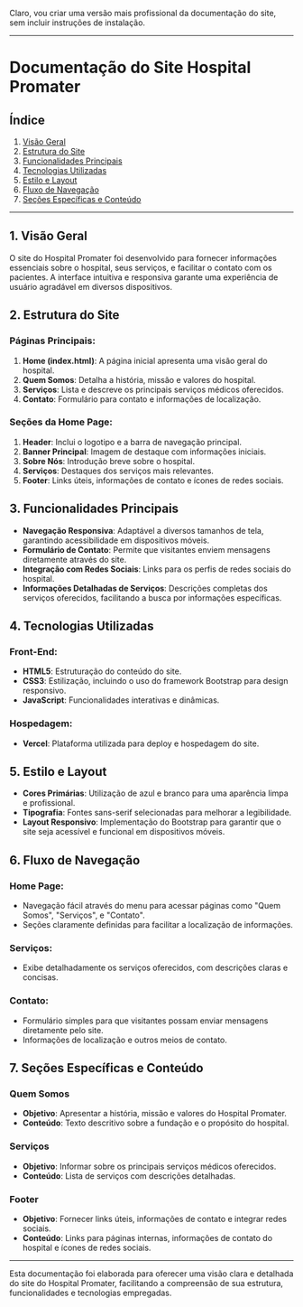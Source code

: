 Claro, vou criar uma versão mais profissional da documentação do site, sem incluir instruções de instalação.

---

# Documentação do Site Hospital Promater

## Índice
1. [Visão Geral](#visão-geral)
2. [Estrutura do Site](#estrutura-do-site)
3. [Funcionalidades Principais](#funcionalidades-principais)
4. [Tecnologias Utilizadas](#tecnologias-utilizadas)
5. [Estilo e Layout](#estilo-e-layout)
6. [Fluxo de Navegação](#fluxo-de-navegação)
7. [Seções Específicas e Conteúdo](#seções-específicas-e-conteúdo)

---

## 1. Visão Geral

O site do Hospital Promater foi desenvolvido para fornecer informações essenciais sobre o hospital, seus serviços, e facilitar o contato com os pacientes. A interface intuitiva e responsiva garante uma experiência de usuário agradável em diversos dispositivos.

## 2. Estrutura do Site

### Páginas Principais:
1. **Home (index.html)**: A página inicial apresenta uma visão geral do hospital.
2. **Quem Somos**: Detalha a história, missão e valores do hospital.
3. **Serviços**: Lista e descreve os principais serviços médicos oferecidos.
4. **Contato**: Formulário para contato e informações de localização.

### Seções da Home Page:
1. **Header**: Inclui o logotipo e a barra de navegação principal.
2. **Banner Principal**: Imagem de destaque com informações iniciais.
3. **Sobre Nós**: Introdução breve sobre o hospital.
4. **Serviços**: Destaques dos serviços mais relevantes.
5. **Footer**: Links úteis, informações de contato e ícones de redes sociais.

## 3. Funcionalidades Principais

- **Navegação Responsiva**: Adaptável a diversos tamanhos de tela, garantindo acessibilidade em dispositivos móveis.
- **Formulário de Contato**: Permite que visitantes enviem mensagens diretamente através do site.
- **Integração com Redes Sociais**: Links para os perfis de redes sociais do hospital.
- **Informações Detalhadas de Serviços**: Descrições completas dos serviços oferecidos, facilitando a busca por informações específicas.

## 4. Tecnologias Utilizadas

### Front-End:
- **HTML5**: Estruturação do conteúdo do site.
- **CSS3**: Estilização, incluindo o uso do framework Bootstrap para design responsivo.
- **JavaScript**: Funcionalidades interativas e dinâmicas.

### Hospedagem:
- **Vercel**: Plataforma utilizada para deploy e hospedagem do site.

## 5. Estilo e Layout

- **Cores Primárias**: Utilização de azul e branco para uma aparência limpa e profissional.
- **Tipografia**: Fontes sans-serif selecionadas para melhorar a legibilidade.
- **Layout Responsivo**: Implementação do Bootstrap para garantir que o site seja acessível e funcional em dispositivos móveis.

## 6. Fluxo de Navegação

### Home Page:
- Navegação fácil através do menu para acessar páginas como "Quem Somos", "Serviços", e "Contato".
- Seções claramente definidas para facilitar a localização de informações.

### Serviços:
- Exibe detalhadamente os serviços oferecidos, com descrições claras e concisas.

### Contato:
- Formulário simples para que visitantes possam enviar mensagens diretamente pelo site.
- Informações de localização e outros meios de contato.

## 7. Seções Específicas e Conteúdo

### Quem Somos
- **Objetivo**: Apresentar a história, missão e valores do Hospital Promater.
- **Conteúdo**: Texto descritivo sobre a fundação e o propósito do hospital.

### Serviços
- **Objetivo**: Informar sobre os principais serviços médicos oferecidos.
- **Conteúdo**: Lista de serviços com descrições detalhadas.

### Footer
- **Objetivo**: Fornecer links úteis, informações de contato e integrar redes sociais.
- **Conteúdo**: Links para páginas internas, informações de contato do hospital e ícones de redes sociais.

---

Esta documentação foi elaborada para oferecer uma visão clara e detalhada do site do Hospital Promater, facilitando a compreensão de sua estrutura, funcionalidades e tecnologias empregadas.
